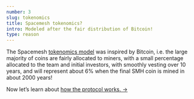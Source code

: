 ```yaml
---
number: 3
slug: tokenomics
title: Spacemesh tokenomics?
intro: Modeled after the fair distribution of Bitcoin!
type: reason
---
```


The Spacemesh [tokenomics model](https://spacemesh.io/blog/spacemesh-economics-intro/) was inspired by Bitcoin, i.e. the large majority of coins are fairly allocated to miners, with a small percentage allocated to the team and initial investors, with smoothly vesting over 10 years, and will represent about 6% when the final SMH coin is mined in about 2000 years!

Now let’s learn about [how the protocol works. →](/protocol)
